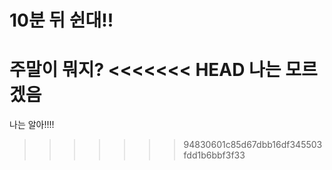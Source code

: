 # 10분 뒤 쉰대!!
주말이 뭐지?
<<<<<<< HEAD
나는 모르겠음
=======

나는 알아!!!!
>>>>>>> 94830601c85d67dbb16df345503fdd1b6bbf3f33
